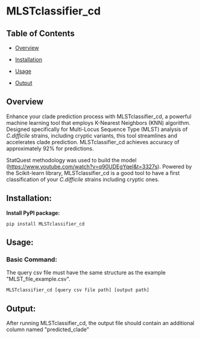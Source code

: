 # MLSTclassifier_cd

## Table of Contents

- [Overview](#overview)

- [Installation](#installation)

- [Usage](#usage)

- [Output](#output)

## Overview

Enhance your clade prediction process with MLSTclassifier_cd, a powerful machine learning tool that employs K-Nearest Neighbors (KNN) algorithm. Designed specifically for Multi-Locus Sequence Type (MLST) analysis of _C.difficile_ strains, including cryptic variants, this tool streamlines and accelerates clade prediction. MLSTclassifier_cd achieves accuracy of approximately 92% for predictions.

StatQuest methodology was used to build the model (https://www.youtube.com/watch?v=q90UDEgYqeI&t=3327s). Powered by the Scikit-learn library, MLSTclassifier_cd is a good tool to have a first classification of your _C.difficile_ strains including cryptic ones.

## Installation:

**Install PyPI package:**

`pip install MLSTclassifier_cd`

## Usage:

### Basic Command:

The query csv file must have the same structure as the example "MLST_file_example.csv".

`MLSTclassifier_cd [query csv file path] [output path]`

## Output:

After running MLSTclassifier_cd, the output file should contain an additional column named "predicted_clade"